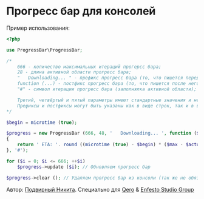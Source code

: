 # Прогресс бар для консолей

Пример использования:

```php
<?php

use ProgressBar\ProgressBar;

/*
    666 - количество максимальных итераций прогерсс бара;
    28 - длина активной области прогресс бара;
    "   Downloading... " - префикс прогресс бара (то, что пишется перед ним);
    function (...) - постфикс прогресс бара (то, что пишется после него);
    "#" - символ итерации прогресс бара (заполнялка активной области);

    Третий, четвёртый и пятый параметры имеют стандартные значения и не является обязательными*
    Префиксы и постфиксы могут быть указаны как в виде строк, так и в виде коллбэков (текущая позиция, максимальная позиция)**
*/

$begin = microtime (true);

$progress = new ProgressBar (666, 48, '   Downloading... ', function ($actual, $max) use ($begin)
{
    return ' ETA: '. round ((microtime (true) - $begin) * ($max - $actual) / max ($actual, 1), 1) .'s';
}, '#');

for ($i = 0; $i <= 666; ++$i)
    $progress->update ($i); // Обновляем прогресс бар

$progress->clear (); // Удаляем прогресс бар из консоли (так же не обязательно)
```

Автор: [Подвирный Никита](https://vk.com/technomindlp). Специально для [Qero](https://github.com/KRypt0nn/Qero) & [Enfesto Studio Group](https://vk.com/hphp_convertation)